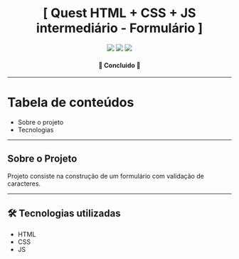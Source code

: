 <h1 align="center">[ Quest HTML + CSS + JS intermediário - Formulário ]</h1>

<p align="center">
  <img src="https://img.shields.io/badge/HTML5-E34F26?style=for-the-badge&logo=html5&logoColor=white"> 
  <img src="https://img.shields.io/badge/CSS3-1572B6?style=for-the-badge&logo=css3&logoColor=white">
  <img src="https://img.shields.io/badge/javascript-yellow.svg?style=for-the-badge&logo=javascript&logoColor=white">
</p>

<h4 align="center">🚀 Concluido 🚀</h4>

---

Tabela de conteúdos
=================

   * Sobre o projeto
   * Tecnologias

---

## Sobre o Projeto

<p>Projeto consiste na construção de um formulário com validação de caracteres.</p>

---

## 🛠 Tecnologias utilizadas

- HTML
- CSS
- JS
